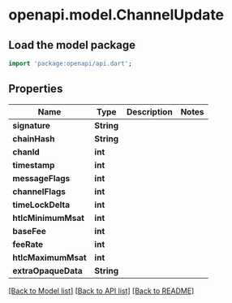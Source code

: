 # openapi.model.ChannelUpdate

## Load the model package
```dart
import 'package:openapi/api.dart';
```

## Properties
Name | Type | Description | Notes
------------ | ------------- | ------------- | -------------
**signature** | **String** |  | 
**chainHash** | **String** |  | 
**chanId** | **int** |  | 
**timestamp** | **int** |  | 
**messageFlags** | **int** |  | 
**channelFlags** | **int** |  | 
**timeLockDelta** | **int** |  | 
**htlcMinimumMsat** | **int** |  | 
**baseFee** | **int** |  | 
**feeRate** | **int** |  | 
**htlcMaximumMsat** | **int** |  | 
**extraOpaqueData** | **String** |  | 

[[Back to Model list]](../README.md#documentation-for-models) [[Back to API list]](../README.md#documentation-for-api-endpoints) [[Back to README]](../README.md)


